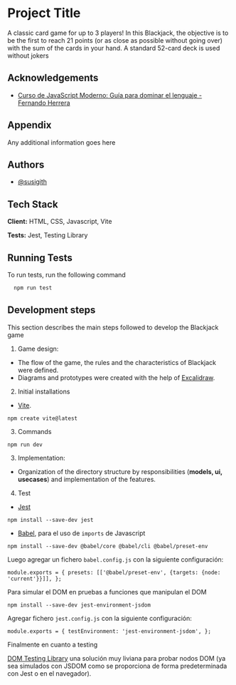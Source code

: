 
# Project Title

A classic card game for up to 3 players! In this Blackjack, the objective is to be the first to reach 21 points (or as close as possible without going over) with the sum of the cards in your hand. A standard 52-card deck is used without jokers


## Acknowledgements

 - [Curso de JavaScript Moderno: Guía para dominar el lenguaje - Fernando Herrera](https://awesomeopensource.com/project/elangosundar/awesome-README-templates)

## Appendix

Any additional information goes here


## Authors

- [@susigith](https://github.com/susigith)


## Tech Stack

**Client:** HTML, CSS, Javascript, Vite

**Tests:** Jest, Testing Library



## Running Tests

To run tests, run the following command

```bash
  npm run test
```


## Development steps

This section describes the main steps followed to develop the Blackjack game

1. Game design:

- The flow of the game, the rules and the characteristics of Blackjack were defined.
- Diagrams and prototypes were created with the help of [Excalidraw](https://excalidraw.com/).

2. Initial installations

- [Vite](https://vitejs.dev/).

`npm create vite@latest`

3. Commands

`npm run dev`

3. Implementation:

- Organization of the directory structure by responsibilities (**models, ui, usecases**) and implementation of the features.

4. Test

 - [Jest](https://jestjs.io/)

 `npm install --save-dev jest`

 - [Babel](https://babeljs.io/), para el uso de `imports` de Javascript

  `npm install --save-dev @babel/core @babel/cli @babel/preset-env`

 Luego agregar un fichero `babel.config.js` con la siguiente configuración:

`module.exports = {
  presets: [['@babel/preset-env', {targets: {node: 'current'}}]],
};`

Para simular el DOM en pruebas a funciones que manipulan el DOM

`npm install --save-dev jest-environment-jsdom`

Agregar fichero `jest.config.js` con la siguiente configuración:

`module.exports = {
  testEnvironment: 'jest-environment-jsdom',
};`

Finalmente en cuanto a testing 

[DOM Testing Library](https://testing-library.com/docs/dom-testing-library/install) una solución muy liviana para probar nodos DOM (ya sea simulados con JSDOM como se proporciona de forma predeterminada con Jest o en el navegador).



